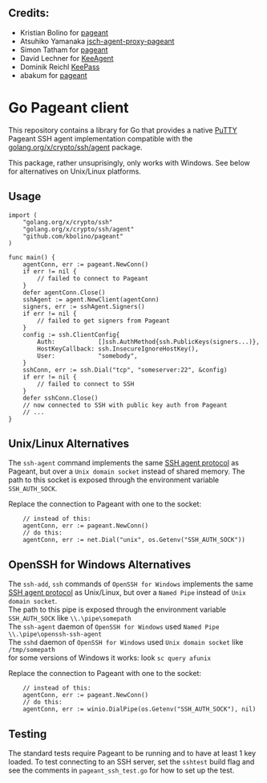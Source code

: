 ## Credits:

- Kristian Bolino for [pageant](https://github.com/kbolino/pageant)
- Atsuhiko Yamanaka [jsch-agent-proxy-pageant](https://github.com/ymnk/jsch-agent-proxy/tree/master/jsch-agent-proxy-pageant)
- Simon Tatham for [pageant](https://www.chiark.greenend.org.uk/~sgtatham)
- David Lechner for [KeeAgent](https://github.com/dlech/KeeAgent)
- Dominik Reichl [KeePass](https://sourceforge.net/projects/keepass)
- abakum for [pageant](https://github.com/abakum/pageant)

# Go Pageant client

This repository contains a library for Go that provides a native
[PuTTY][putty] Pageant SSH agent implementation compatible with the
[golang.org/x/crypto/ssh/agent][go-ssh-agent] package.

This package, rather unsuprisingly, only works with Windows.
See below for alternatives on Unix/Linux platforms. 

[putty]: https://www.chiark.greenend.org.uk/~sgtatham/
[go-ssh-agent]: https://godoc.org/golang.org/x/crypto/ssh/agent

## Usage

```golang
import (
	"golang.org/x/crypto/ssh"
	"golang.org/x/crypto/ssh/agent"
	"github.com/kbolino/pageant"
)

func main() {
	agentConn, err := pageant.NewConn()
	if err != nil {
		// failed to connect to Pageant
	}
	defer agentConn.Close()
	sshAgent := agent.NewClient(agentConn)
	signers, err := sshAgent.Signers()
	if err != nil {
		// failed to get signers from Pageant
	}
	config := ssh.ClientConfig{
		Auth:            []ssh.AuthMethod{ssh.PublicKeys(signers...)},
		HostKeyCallback: ssh.InsecureIgnoreHostKey(),
		User:            "somebody",
	}
	sshConn, err := ssh.Dial("tcp", "someserver:22", &config)
	if err != nil {
		// failed to connect to SSH
	}
	defer sshConn.Close()
	// now connected to SSH with public key auth from Pageant
	// ...
}
```

## Unix/Linux Alternatives

The `ssh-agent` command implements the same [SSH agent protocol][ssh-agent]
as Pageant, but over a `Unix domain socket` instead of shared memory.
The path to this socket is exposed through the environment variable
`SSH_AUTH_SOCK`.

Replace the connection to Pageant with one to the socket:
```golang
	// instead of this:
	agentConn, err := pageant.NewConn()
	// do this:
	agentConn, err := net.Dial("unix", os.Getenv("SSH_AUTH_SOCK"))
```

## OpenSSH for Windows Alternatives

The `ssh-add`, `ssh` commands of `OpenSSH for Windows` implements the same [SSH agent protocol][ssh-agent]
as Unix/Linux, but over a `Named Pipe` instead of `Unix domain socket`.<br>
The path to this pipe is exposed through the environment variable `SSH_AUTH_SOCK` like `\\.\pipe\somepath`<br>
The `ssh-agent` daemon of `OpenSSH for Windows` used `Named Pipe` `\\.\pipe\openssh-ssh-agent`<br>
The `sshd` daemon of `OpenSSH for Windows` used `Unix domain socket` like `/tmp/somepath`<br>
for some versions of Windows it works: look `sc query afunix`

Replace the connection to Pageant with one to the socket:
```golang
	// instead of this:
	agentConn, err := pageant.NewConn()
	// do this:
	agentConn, err := winio.DialPipe(os.Getenv("SSH_AUTH_SOCK"), nil)
```


[ssh-agent]: https://tools.ietf.org/html/draft-miller-ssh-agent-02

## Testing

The standard tests require Pageant to be running and to have at least 1
key loaded.
To test connecting to an SSH server, set the `sshtest` build flag and
see the comments in `pageant_ssh_test.go` for how to set up the test. 
